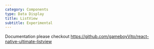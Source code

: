 ```yaml
---
category: Components
type: Data Display
title: ListView
subtitle: Experimental
---
```


Documentation please checkout https://github.com/gameboyVito/react-native-ultimate-listview
